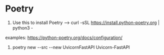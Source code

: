 # Poetry

1. Use this to install Poetry --> curl -sSL <https://install.python-poetry.org> | python3 -

examples:
<https://python-poetry.org/docs/configuration/>

1. poetry new --src --new UvicornFastAPI Uvicorn-FastAPI
